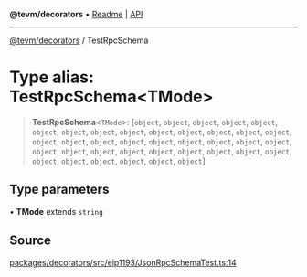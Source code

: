 **@tevm/decorators** • [Readme](../README.md) \| [API](../globals.md)

***

[@tevm/decorators](../README.md) / TestRpcSchema

# Type alias: TestRpcSchema\<TMode\>

> **TestRpcSchema**\<`TMode`\>: [`object`, `object`, `object`, `object`, `object`, `object`, `object`, `object`, `object`, `object`, `object`, `object`, `object`, `object`, `object`, `object`, `object`, `object`, `object`, `object`, `object`, `object`, `object`, `object`, `object`, `object`, `object`, `object`, `object`, `object`, `object`, `object`, `object`, `object`, `object`, `object`, `object`, `object`]

## Type parameters

• **TMode** extends `string`

## Source

[packages/decorators/src/eip1193/JsonRpcSchemaTest.ts:14](https://github.com/evmts/tevm-monorepo/blob/main/packages/decorators/src/eip1193/JsonRpcSchemaTest.ts#L14)
